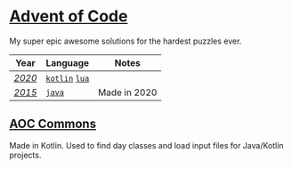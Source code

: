 # [Advent of Code](https://adventofcode.com/about)

My super epic awesome solutions for the hardest puzzles ever.

Year | Language | Notes
--- | --- | ---
*[2020](https://adventofcode.com/2020)* | [`kotlin`](https://gitlab.com/frutsel_/advent-of-code/-/tree/master/2020/kotlin) [`lua`](https://gitlab.com/frutsel_/advent-of-code/-/tree/master/2020/lua) | 
*[2015](https://adventofcode.com/2015)* | [`java`](https://gitlab.com/frutsel_/advent-of-code/-/tree/master/2015) | Made in 2020

## [AOC Commons](https://gitlab.com/frutsel_/advent-of-code/-/tree/master/aoc-commons)
Made in Kotlin. Used to find day classes and load input files for Java/Kotlin projects.
